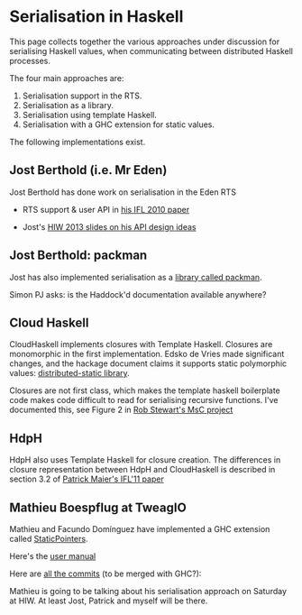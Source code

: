 # Serialisation in Haskell


This page collects together the various approaches under
discussion for serialising Haskell values, when communicating
between distributed Haskell processes.


The four main approaches are:

1. Serialisation support in the RTS.
1. Serialisation as a library.
1. Serialisation using template Haskell.
1. Serialisation with a GHC extension for static values.


The following implementations exist.

## Jost Berthold (i.e. Mr Eden)


Jost Berthold has done work on serialisation in the Eden RTS

- RTS support & user API in [ his IFL 2010 paper](http://www.diku.dk/~berthold/papers/mainIFL10-withCopyright.pdf)

- Jost's [ HIW 2013 slides on his API design ideas](http://www.haskell.org/wikiupload/2/28/HIW2013PackingAPI.pdf)

## Jost Berthold: packman


Jost has also implemented serialisation as a [ library called packman](https://github.com/jberthold/packman).


Simon PJ asks: is the Haddock'd documentation available anywhere?

## Cloud Haskell


CloudHaskell implements closures with Template Haskell. Closures are
monomorphic in the first implementation. Edsko de Vries made
significant changes, and the hackage document claims it supports static
polymorphic values: [ distributed-static library](http://hackage.haskell.org/package/distributed-static).


Closures are not first class, which makes the template haskell boilerplate code makes code difficult to read for serialising recursive functions. I've documented this, see Figure 2 in 
[ Rob Stewart's MsC project](http://www.macs.hw.ac.uk/~hwloidl/MScProjects/FirstClass-HdpH-Serialisation.pdf)

## HdpH


HdpH also uses Template Haskell for closure creation. The differences in
closure representation between HdpH and CloudHaskell is described in
section 3.2 of [ Patrick Maier's IFL'11 paper](http://www.dcs.gla.ac.uk/~pmaier/papers/Maier_Trinder_IFL2011_XT.pdf)

## Mathieu Boespflug at TweagIO


Mathieu and Facundo Domínguez have implemented a GHC extension called [StaticPointers](static-pointers).


Here's the [ user manual](https://github.com/tweag/ghc/commit/105929e0280f20f2a0f153e380c40cdb2bd9c79c)


Here are [ all the commits](https://github.com/tweag/ghc/pull/1) (to be merged with GHC?):


Mathieu is going to be talking about his serialisation approach on
Saturday at HIW. At least Jost, Patrick and myself will be there.
